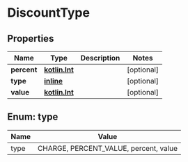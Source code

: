 # DiscountType

## Properties
Name | Type | Description | Notes
------------ | ------------- | ------------- | -------------
**percent** | [**kotlin.Int**](.md) |  |  [optional]
**type** | [**inline**](#TypeEnum) |  |  [optional]
**value** | [**kotlin.Int**](.md) |  |  [optional]

<a name="TypeEnum"></a>
## Enum: type
Name | Value
---- | -----
type | CHARGE, PERCENT_VALUE, percent, value
